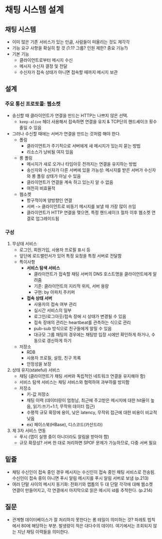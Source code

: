 # 채팅 시스템 설계

## 채팅 시스템
- 이미 많은 기존 서비스가 있는 만큼, 사람들이 떠올리는 것도 제각각
- 기능 요구 사항을 확실히 할 것 (1:1? 그룹? 인원 제한? 중요 기능?)
- 기본 기능
    * 클라이언트로부터 메시지 수신
    * 메시지 수신자 결정 및 전달
    * 수신자가 접속 상태가 아니면 접속할 때까지 메시지 보관

## 설계
### 주요 통신 프로토콜: 웹소켓
- 송신할 때 클라이언트가 연결을 만드는 HTTP는 나쁘지 않은 선택.
    * `keep-alive` 헤더 사용해서 접속하면 연결을 유지 & TCP단의 핸드셰이크 횟수 줄일 수 있음
- 그러나 수신할 때에는 서버가 연결을 만드는 것처럼 해야 한다.
    * 폴링
      + 클라이언트가 주기적으로 서버에게 새 메시지가 있는지 묻는 방법
      + 리소스가 낭비될 여지 있음
    * 롱 폴링
      + 메시지가 새로 오거나 타임아웃 전까지는 연결을 유지하는 방법
      + 송신자와 수신자가 다른 서버에 있을 가능성: 메시지를 받은 서버가 수신자와 롱 폴링 상태가 아닐 수 있음
      + 클라이언트가 연결을 계속 하고 있는지 알 수 없음
      + 여전히 비효율적
    * 웹소켓
      + 항구적이며 양방향인 연결
      + 서버 -> 클라이언트로 비동기 메시지를 보낼 때 가장 많이 쓰임
      + 클라이언트가 HTTP 연결을 맺으면, 특정 핸드셰이크 절차 이후 웹소켓 연결로 업그레이드됨

### 구성
1. 무상태 서비스
    * 로그인, 회원가입, 사용자 프로필 표시 등
    * 앞단에 로드밸런서가 있어 특정 요청을 특정 서버로 전달함
    * 특이사항
        + **서비스 탐색 서비스**
            - 클라이언트가 접속할 채팅 서버의 DNS 호스트명을 클라이언트에게 알려줌
            - 기준: 클라이언트의 지리적 위치, 서버 용량
            - 구현: by 아파치 주키퍼
        + **접속 상태 서버**
            - 사용자의 접속 여부 관리
            - 실시간 서비스의 일부
            - 로그인/로그아웃/접속 장애 시 상태가 변경될 수 있음
            - 접속 장애의 관리는 heartbeat를 관측하는 식으로 관리
            - pub-sub 방식으로 친구들에게 알릴 수 있음
            - 대규모 그룹 채팅의 경우에는 채팅방 입장 시에만 확인하게 하거나, 수동으로 갱신하게 하기
    * 저장소
        + RDB
        + 사용자 프로필, 설정, 친구 목록
        + 안정성을 보장
2. 상태 유지(stateful) 서비스
    * 채팅 (클라이언트가 채팅 서버와 독립적인 네트워크 연결을 유지해야 함)
    * 서비스 탐색 서비스는 채팅 서비스와 협력하여 과부하를 방지함
    * 저장소
        + 키-값 저장소
        + 채팅 이력 (데이터량이 엄청남, 최근에 주고받은 메시지에 대한 hit율이 높음, 읽기:쓰기=1:1, 무작위 데이터 접근)
        + 수평적 규모 확장에 용이, 낮은 latency, 무작위 접근에 대한 비용이 비교적 낮음
        + ex) 페이스북(HBase), 디스코드(카산드라)
3. 제 3자 서비스 연동
    * 푸시 (앱이 실행 중이 아니더라도 알림을 받아야 함)
    * 규모 확장성? 서버 한 대로 처리하면 SPOF 문제가 가능하므로, 다중 서버 필요

## 밑줄
- 채팅 수신인이 접속 중인 경우 메시지는 수신인이 접속 중인 채팅 서비스로 전송됨. 수신인이 접속 중이 아니면 푸시 알림 메시지를 푸시 알림 서버로 보냄 (p.213)
- 여러 단말 사이의 메시지 동기화: 전화기와 랩톱의 두 대 단말 각각에 대해 웹소켓 연결이 만들어지고, 각 연결에서 마지막으로 읽은 메시지 id를 추적한다. (p.214)

## 질문
- 관계형 데이터베이스가 잘 처리하지 못한다는 롱 테일이 의미하는 것? 파레토 법칙에서 80에 해당하는 부분. 발생량이 적은 대다수의 데이터. 여기에서는 조회되지 않는 지난 채팅 이력들을 의미한다.